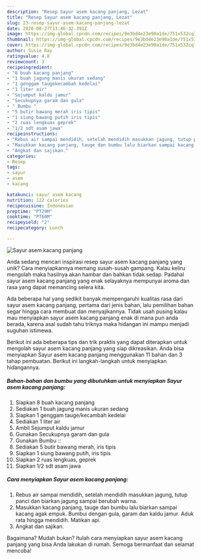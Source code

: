 ```yaml
---
description: "Resep Sayur asem kacang panjang, Lezat"
title: "Resep Sayur asem kacang panjang, Lezat"
slug: 23-resep-sayur-asem-kacang-panjang-lezat
date: 2020-08-27T13:46:32.391Z
image: https://img-global.cpcdn.com/recipes/9e3bd4e23e90a1de/751x532cq70/sayur-asem-kacang-panjang-foto-resep-utama.jpg
thumbnail: https://img-global.cpcdn.com/recipes/9e3bd4e23e90a1de/751x532cq70/sayur-asem-kacang-panjang-foto-resep-utama.jpg
cover: https://img-global.cpcdn.com/recipes/9e3bd4e23e90a1de/751x532cq70/sayur-asem-kacang-panjang-foto-resep-utama.jpg
author: Susie Ray
ratingvalue: 4.8
reviewcount: 3
recipeingredient:
- "8 buah kacang panjang"
- "1 buah jagung manis ukuran sedang"
- "1 genggam taugekecambah kedelai"
- "1 liter air"
- "Sejumput kaldu jamur"
- "Secukupnya garam dan gula"
- " Bumbu "
- "5 butir bawang merah iris tipis"
- "1 siung bawang putih iris tipis"
- "2 ruas lengkuas geprek"
- "1/2 sdt asam jawa"
recipeinstructions:
- "Rebus air sampai mendidih, setelah mendidih masukkan jagung, tutup panci dan biarkan jagung sampai berubah warna."
- "Masukkan kacang panjang, tauge dan bumbu lalu biarkan sampai kacang agak empuk. Bumbui dengan gula, garam dan kaldu jamur. Aduk rata hingga mendidih. Matikan api."
- "Angkat dan sajikan."
categories:
- Resep
tags:
- sayur
- asem
- kacang

katakunci: sayur asem kacang 
nutrition: 122 calories
recipecuisine: Indonesian
preptime: "PT29M"
cooktime: "PT60M"
recipeyield: "2"
recipecategory: Lunch

---
```



![Sayur asem kacang panjang](https://img-global.cpcdn.com/recipes/9e3bd4e23e90a1de/751x532cq70/sayur-asem-kacang-panjang-foto-resep-utama.jpg)

Anda sedang mencari inspirasi resep sayur asem kacang panjang yang unik? Cara menyiapkannya memang susah-susah gampang. Kalau keliru mengolah maka hasilnya akan hambar dan bahkan tidak sedap. Padahal sayur asem kacang panjang yang enak selayaknya mempunyai aroma dan rasa yang dapat memancing selera kita.



Ada beberapa hal yang sedikit banyak mempengaruhi kualitas rasa dari sayur asem kacang panjang, pertama dari jenis bahan, lalu pemilihan bahan segar hingga cara membuat dan menyajikannya. Tidak usah pusing kalau mau menyiapkan sayur asem kacang panjang enak di mana pun anda berada, karena asal sudah tahu triknya maka hidangan ini mampu menjadi suguhan istimewa.


Berikut ini ada beberapa tips dan trik praktis yang dapat diterapkan untuk mengolah sayur asem kacang panjang yang siap dikreasikan. Anda bisa menyiapkan Sayur asem kacang panjang menggunakan 11 bahan dan 3 tahap pembuatan. Berikut ini langkah-langkah untuk menyiapkan hidangannya.

<!--inarticleads1-->

##### Bahan-bahan dan bumbu yang dibutuhkan untuk menyiapkan Sayur asem kacang panjang:

1. Siapkan 8 buah kacang panjang
1. Sediakan 1 buah jagung manis ukuran sedang
1. Siapkan 1 genggam tauge/kecambah kedelai
1. Sediakan 1 liter air
1. Ambil Sejumput kaldu jamur
1. Gunakan Secukupnya garam dan gula
1. Gunakan  Bumbu ::
1. Sediakan 5 butir bawang merah, iris tipis
1. Siapkan 1 siung bawang putih, iris tipis
1. Siapkan 2 ruas lengkuas, geprek
1. Siapkan 1/2 sdt asam jawa




<!--inarticleads2-->

##### Cara menyiapkan Sayur asem kacang panjang:

1. Rebus air sampai mendidih, setelah mendidih masukkan jagung, tutup panci dan biarkan jagung sampai berubah warna.
1. Masukkan kacang panjang, tauge dan bumbu lalu biarkan sampai kacang agak empuk. Bumbui dengan gula, garam dan kaldu jamur. Aduk rata hingga mendidih. Matikan api.
1. Angkat dan sajikan.




Bagaimana? Mudah bukan? Itulah cara menyiapkan sayur asem kacang panjang yang bisa Anda lakukan di rumah. Semoga bermanfaat dan selamat mencoba!
